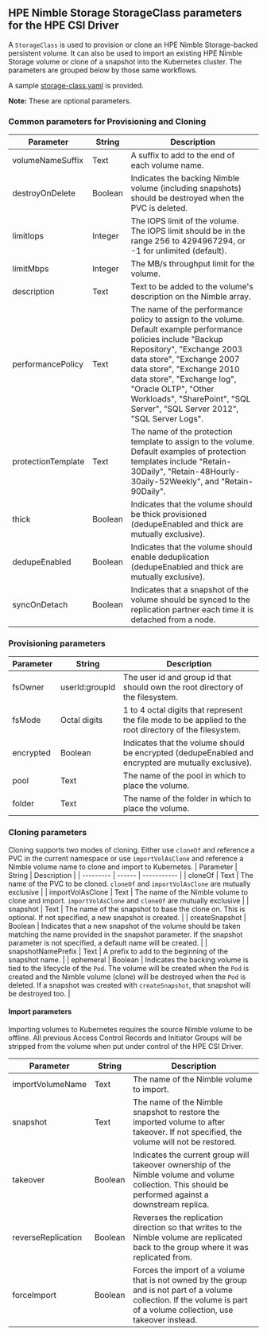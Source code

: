 ## HPE Nimble Storage StorageClass parameters for the HPE CSI Driver
A `StorageClass` is used to provision or clone an HPE Nimble Storage-backed persistent volume. It can also be used to import an existing HPE Nimble Storage volume or clone of a snapshot into the Kubernetes cluster. The parameters are grouped below by those same workflows.

A sample [storage-class.yaml](storage-class.yaml) is provided.
 
**Note:** These are optional parameters.

### Common parameters for Provisioning and Cloning
| Parameter | String | Description |
| --------- | ------ | ----------- |
| volumeNameSuffix | Text | A suffix to add to the end of each volume name. |
| destroyOnDelete | Boolean | Indicates the backing Nimble volume (including snapshots) should be destroyed when the PVC is deleted. |
| limitIops | Integer | The IOPS limit of the volume. The IOPS limit should be in the range 256 to 4294967294, or -1 for unlimited (default). |
| limitMbps | Integer | The MB/s throughput limit for the volume. |
| description | Text | Text to be added to the volume's description on the Nimble array. |
| performancePolicy | Text | The name of the performance policy to assign to the volume. Default example performance policies include "Backup Repository", "Exchange 2003 data store", "Exchange 2007 data store", "Exchange 2010 data store", "Exchange log", "Oracle OLTP", "Other Workloads", "SharePoint", "SQL Server", "SQL Server 2012", "SQL Server Logs". |
| protectionTemplate | Text | The name of the protection template to assign to the volume. Default examples of protection templates include "Retain-30Daily", "Retain-48Hourly-30aily-52Weekly", and "Retain-90Daily". |
| thick | Boolean | Indicates that the volume should be thick provisioned (dedupeEnabled and thick are mutually exclusive). |
| dedupeEnabled | Boolean | Indicates that the volume should enable deduplication (dedupeEnabled and thick are mutually exclusive). |
| syncOnDetach | Boolean | Indicates that a snapshot of the volume should be synced to the replication partner each time it is detached from a node. |

### Provisioning parameters
| Parameter | String | Description |
| --------- | ------ | ----------- |
| fsOwner | userId:groupId | The user id and group id that should own the root directory of the filesystem. |
| fsMode | Octal digits | 1 to 4 octal digits that represent the file mode to be applied to the root directory of the filesystem. |
| encrypted | Boolean | Indicates that the volume should be encrypted (dedupeEnabled and encrypted are mutually exclusive). |
| pool | Text | The name of the pool in which to place the volume. |
| folder | Text | The name of the folder in which to place the volume. |

### Cloning parameters
Cloning supports two modes of cloning. Either use `cloneOf` and reference a PVC in the current namespace or use `importVolAsClone` and reference a Nimble volume name to clone and import to Kubernetes.
| Parameter | String | Description |
| --------- | ------ | ----------- |
| cloneOf | Text | The name of the PVC to be cloned. `cloneOf` and `importVolAsClone` are mutually exclusive |
| importVolAsClone | Text | The name of the Nimble volume to clone and import. `importVolAsClone` and `cloneOf` are mutually exclusive |
| snapshot | Text | The name of the snapshot to base the clone on. This is optional. If not specified, a new snapshot is created. |
| createSnapshot | Boolean | Indicates that a new snapshot of the volume should be taken matching the name provided in the snapshot parameter. If the snapshot parameter is not specified, a default name will be created. |
| snapshotNamePrefix | Text | A prefix to add to the beginning of the snapshot name. |
| ephemeral | Boolean | Indicates the backing volume is tied to the lifecycle of the `Pod`. The volume will be created when the `Pod` is created and the Nimble volume (clone) will be destroyed when the `Pod` is deleted. If a snapshot was created with `createSnapshot`, that snapshot will be destroyed too. | 

#### Import parameters
Importing volumes to Kubernetes requires the source Nimble volume to be offline. All previous Access Control Records and Initiator Groups will be stripped from the volume when put under control of the HPE CSI Driver.

| Parameter | String | Description |
| --------- | ------ | ----------- |
| importVolumeName | Text | The name of the Nimble volume to import. |
| snapshot | Text | The name of the Nimble snapshot to restore the imported volume to after takeover.  If not specified, the volume will not be restored. |
| takeover | Boolean | Indicates the current group will takeover ownership of the Nimble volume and volume collection.  This should be performed against a downstream replica. |
| reverseReplication | Boolean | Reverses the replication direction so that writes to the Nimble volume are replicated back to the group where it was replicated from. |
| forceImport | Boolean | Forces the import of a volume that is not owned by the group and is not part of a volume collection. If the volume is part of a volume collection, use takeover instead.
